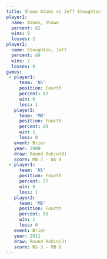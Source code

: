 ```yaml
---
title: Shawn Adams vs Jeff Stoughton
player1:               
  name: Adams, Shawn   
  percent: 82          
  wins: 0              
  losses: 2            
player2:               
  name: Stoughton, Jeff
  percent: 89          
  wins: 2              
  losses: 0            
games:
 - player1:          
     team: 'NS'      
     position: Fourth
     percent: 87     
     win: 0          
     loss: 1         
   player2:          
     team: 'MB'      
     position: Fourth
     percent: 89     
     win: 1          
     loss: 0         
   event: Brier        
   year: 2000          
   draw: Round Robin(9)
   score: MB 7 - NS 4  
 - player1:          
     team: 'NS'      
     position: Fourth
     percent: 77     
     win: 0          
     loss: 1         
   player2:          
     team: 'MB'      
     position: Fourth
     percent: 89     
     win: 1          
     loss: 0         
   event: Brier        
   year: 2011          
   draw: Round Robin(3)
   score: NS 3 - MB 8  
---
```

